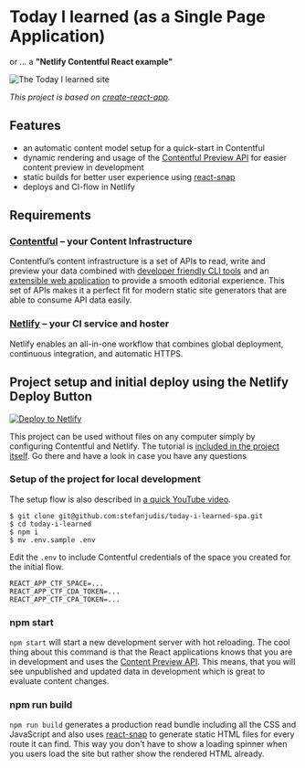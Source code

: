 # Today I learned (as a Single Page Application)

or ... a **"Netlify Contentful React example"**

![The Today I learned site](./screenshot.png)

_This project is based on [create-react-app](https://github.com/facebook/create-react-app)._

## Features

- an automatic content model setup for a quick-start in Contentful
- dynamic rendering and usage of the [Contentful Preview API](https://www.contentful.com/developers/docs/references/content-preview-api/) for easier content preview in development
- static builds for better user experience using [react-snap](https://github.com/stereobooster/react-snap)
- deploys and CI-flow in Netlify

## Requirements

### [Contentful](https://www.contentful.com) – your Content Infrastructure

Contentful’s content infrastructure is a set of APIs to read, write and preview your data combined with [developer friendly CLI tools](https://github.com/contentful/contentful-cli/) and an [extensible web application](https://www.contentful.com/developers/docs/concepts/uiextensions/) to provide a smooth editorial experience. This set of APIs makes it a perfect fit for modern static site generators that are able to consume API data easily.

### [Netlify](https://www.netlify.com) – your CI service and hoster

Netlify enables an all-in-one workflow that combines global deployment, continuous integration, and automatic HTTPS.

## Project setup and initial deploy using the Netlify Deploy Button

[![Deploy to Netlify](https://www.netlify.com/img/deploy/button.svg)](https://app.netlify.com/start/deploy?repository=https://github.com/stefanjudis/today-i-learned-spa)

This project can be used without files on any computer simply by configuring Contentful and Netlify. The tutorial is [included in the project itself](https://today-i-learned.netlify.com/tutorial/). Go there and have a look in case you have any questions

### Setup of the project for local development

The setup flow is also described in [a quick YouTube video](https://www.youtube.com/watch?v=DSxGa6uVtm4&index=2&list=PLAaQpb7XfX3Cx2TfuF0hE1Fql9BswjM3b).

```
$ git clone git@github.com:stefanjudis/today-i-learned-spa.git
$ cd today-i-learned
$ npm i
$ mv .env.sample .env
```

Edit the `.env` to include Contentful credentials of the space you created for the initial flow.

```
REACT_APP_CTF_SPACE=...
REACT_APP_CTF_CDA_TOKEN=...
REACT_APP_CTF_CPA_TOKEN=...
```

### npm start

`npm start` will start a new development server with hot reloading. The cool thing about this command is that the React applications knows that you are in development and uses the [Content Preview API](https://www.contentful.com/developers/docs/references/content-preview-api/). This means, that you will see unpublished and updated data in development which is great to evaluate content changes.

### npm run build

`npm run build` generates a production read bundle including all the CSS and JavaScript and also uses [react-snap](https://github.com/stereobooster/react-snap) to generate static HTML files for every route it can find. This way you don't have to show a loading spinner when you users load the site but rather show the rendered HTML already.
